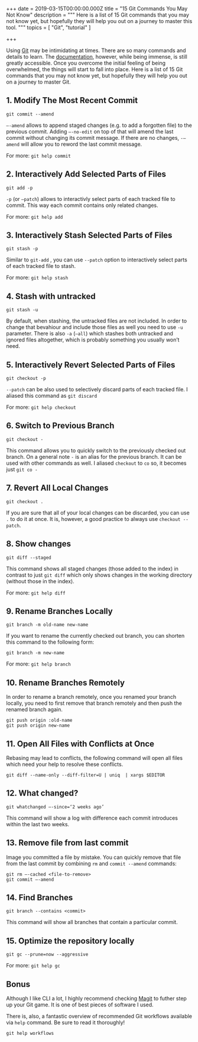 
+++
date = 2019-03-15T00:00:00.000Z
title = "15 Git Commands You May Not Know"
description = """
Here is a list of 15 Git commands that you may not know yet, but hopefully they will help you out on a journey to master this tool.
"""
topics = [ "Git", "tutorial" ]

+++

Using [Git](https://git-scm.com/) may be intimidating at times. There are so many commands and details to
learn. The [documentation](https://git-scm.com/docs), however, while being
immense, is still greatly accessible. Once you overcome the initial feeling of being overwhelmed, the things will start to fall into place. Here is a
list of 15 Git commands that you may not know yet, but hopefully they will help
you out on a journey to master Git.

## 1. Modify The Most Recent Commit

```
git commit --amend
```

`—-amend` allows to append staged changes (e.g. to add a forgotten file) to the previous commit. Adding `—-no-edit` on top of that will amend the last commit without changing its commit message. If there are no changes, `-—amend` will allow you to reword the last commit message.

For more: `git help commit`

## 2. Interactively Add Selected Parts of Files
```
git add -p
```

`-p`  (or `—patch`) allows to interactivly select parts of each tracked file to commit. This way each commit contains only related changes.

For more: `git help add`

## 3. Interactively Stash Selected Parts of Files
```
git stash -p
```

Similar to `git-add` , you can use `--patch` option to interactively select parts of each tracked file to stash.

For more: `git help stash`

## 4. Stash with untracked
```
git stash -u
```

By default, when stashing, the untracked files are not included. In order to change that bevahiour and include those files as well you need to use `-u` parameter. There is also `-a` (`—all`) which stashes both untracked and ignored files altogether, which is probably something you usually won’t need.

## 5. Interactively Revert Selected Parts of Files
```
git checkout -p
```

`--patch` can be also used to selectively discard parts of each tracked file. I aliased this command as `git discard`

For more: `git help checkout`

## 6. Switch to Previous Branch
```
git checkout -
```

This command allows you to quickly switch to the previously checked out branch. On a general note `-` is an alias for the previous branch. It can be used with other commands as well. I aliased `checkout` to `co` so, it becomes just `git co -`

## 7. Revert All Local Changes
```
git checkout .
```

If you are sure that all of your local changes can be discarded, you can use `.` to do it at once. It is, however, a good practice to always use `checkout --patch`.

## 8. Show changes
```
git diff --staged
```

This command shows all staged changes (those added to the index) in contrast to just `git diff` which only shows changes in the working directory (without those in the index).

For more: `git help diff`

## 9. Rename Branches Locally
```
git branch -m old-name new-name
```

If you want to rename the currently checked out branch, you can shorten this command to the following form:

```
git branch -m new-name
```

For more: `git help branch`

## 10. Rename Branches Remotely
In order to rename a branch remotely, once you renamed your branch locally, you need to first remove that branch remotely and then push the renamed branch again.

```
git push origin :old-name
git push origin new-name
```

## 11. Open All Files with Conflicts at Once
Rebasing may lead to conflicts, the following command will open all files which need your help to resolve these conflicts.

```
git diff --name-only --diff-filter=U | uniq  | xargs $EDITOR
```

## 12. What changed?
```
git whatchanged —-since=‘2 weeks ago’
```

This command will show a log with difference each commit introduces within the last two weeks.

## 13. Remove file from last commit

Image you committed a file by mistake. You can quickly remove that file from the last commit by combining `rm` and `commit --amend` commands:

```
git rm —-cached <file-to-remove>
git commit —-amend
```

## 14. Find Branches
```
git branch --contains <commit>
```

This command will show all branches that contain a particular commit.

## 15. Optimize the repository locally
```
git gc --prune=now --aggressive
```

For more: `git help gc`

## Bonus

Although I like CLI a lot, I highly recommend checking [Magit](https://magit.vc/) to futher step up your Git game. It is one of best pieces of software I used.

There is, also, a fantastic overview of recommended Git workflows available via `help` command. Be sure to read it thoroughly!

```
git help workflows
```


